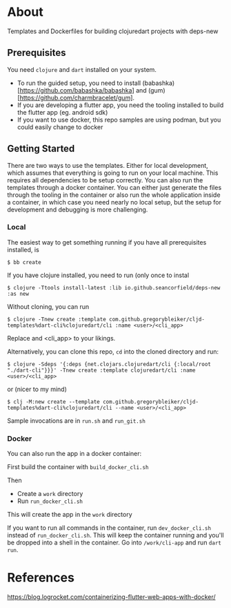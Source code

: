 # About

Templates and Dockerfiles for building clojuredart projects with deps-new

## Prerequisites

You need `clojure` and `dart` installed on your system.
- To run the guided setup, you need to install (babashka)[https://github.com/babashka/babashka] and (gum)[https://github.com/charmbracelet/gum].
- If you are developing a flutter app, you need the tooling installed to build the flutter app (eg. android sdk)
- If you want to use docker, this repo samples are using podman, but you could easily change to docker

## Getting Started

There are two ways to use the templates. Either for local development, which assumes that everything is going to run on your local machine. This requires all dependencies to be setup correctly. You can also run the templates through a docker container. You can either just generate the files through the tooling in the container or also run the whole application inside a container, in which case you need nearly no local setup, but the setup for development and debugging is more challenging.

### Local

The easiest way to get something running if you have all prerequisites installed, is

    $ bb create

If you have clojure installed, you need to run (only once to instal

    $ clojure -Ttools install-latest :lib io.github.seancorfield/deps-new :as new

Without cloning, you can run

    $ clojure -Tnew create :template com.github.gregorybleiker/cljd-templates%dart-cli%clojuredart/cli :name <user>/<cli_app>

Replace <user> and <cli_app> to your likings.

Alternatively, you can clone this repo, `cd` into the cloned directory and run:

    $ clojure -Sdeps '{:deps {net.clojars.clojuredart/cli {:local/root "./dart-cli"}}}' -Tnew create :template clojuredart/cli :name <user>/<cli_app>

or (nicer to my mind)

    $ clj -M:new create --template com.github.gregorybleiker/cljd-templates%dart-cli%clojuredart/cli --name <user>/<cli_app>

Sample invocations are in `run.sh` and `run_git.sh`

### Docker

You can also run the app in a docker container:

First build the container with `build_docker_cli.sh`

Then
- Create a `work` directory
- Run `run_docker_cli.sh`

This will create the app in the `work` directory

If you want to run all commands in the container, run `dev_docker_cli.sh` instead of `run_docker_cli.sh`. This will keep the container running and you'll be dropped into a shell in the container. Go into `/work/cli-app` and run `dart run`.



# References
https://blog.logrocket.com/containerizing-flutter-web-apps-with-docker/
